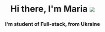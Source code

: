 <h1 align="center">Hi there, I'm Maria 
<img src="https://github.com/blackcater/blackcater/raw/main/images/Hi.gif" weight="10"/></h1>
<h3 align="center">I'm student of Full-stack, from Ukraine </h3>
